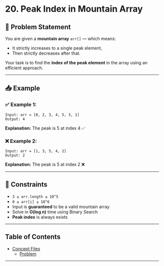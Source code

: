 # 20. Peak Index in Mountain Array

## 🧠 Problem Statement

You are given a **mountain array** `arr[]` — which means:
- It strictly increases to a single peak element,
- Then strictly decreases after that.

Your task is to find the **index of the peak element** in the array using an efficient approach.

---

## 📥 Example

### ✅ Example 1:
```
Input: arr = [0, 2, 3, 4, 5, 3, 1]
Output: 4
```
**Explanation:** The peak is 5 at index 4 ✅

### ❌ Example 2:
```
Input: arr = [1, 3, 5, 4, 2]
Output: 2
```
**Explanation:** The peak is 5 at index 2 ❌

---

## 📌 Constraints

- `3 ≤ arr.length ≤ 10^5`
- `0 ≤ arr[i] ≤ 10^6`
- Input is **guaranteed** to be a valid mountain array
- Solve in **O(log n)** time using Binary Search
- **Peak index** is always exists
---

## Table of Contents

- [Concept Files](#concept-files)
  - [Problem](/20_Peak_Index_in_Mountain_Array/01.cpp)

---

